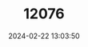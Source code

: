 ---
title: "12076"
category: "Heteromys salvini"
draft: false
date: 2024-02-22 13:03:50
languages:
  English: ["Salvin's Spiny Pocket Mouse"]
---